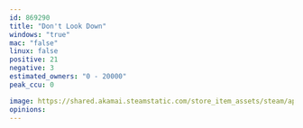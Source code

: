```yaml
---
id: 869290
title: "Don't Look Down"
windows: "true"
mac: "false"
linux: false
positive: 21
negative: 3
estimated_owners: "0 - 20000"
peak_ccu: 0

image: https://shared.akamai.steamstatic.com/store_item_assets/steam/apps/869290/header.jpg?t=1668805568
opinions:
---
```

